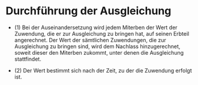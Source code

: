 # Durchführung der Ausgleichung

- (1) Bei der Auseinandersetzung wird jedem Miterben der Wert der Zuwendung, die er zur Ausgleichung zu bringen hat, auf seinen Erbteil angerechnet. Der Wert der sämtlichen Zuwendungen, die zur Ausgleichung zu bringen sind, wird dem Nachlass hinzugerechnet, soweit dieser den Miterben zukommt, unter denen die Ausgleichung stattfindet.

- (2) Der Wert bestimmt sich nach der Zeit, zu der die Zuwendung erfolgt ist.

